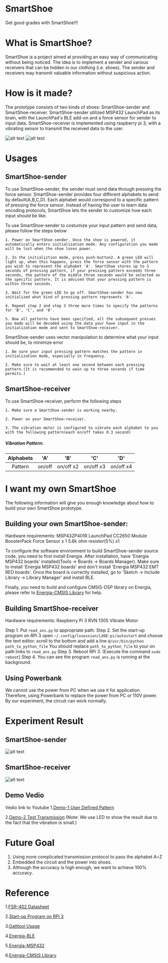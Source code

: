 # SmartShoe

Get good grades with SmartShoe!!!

# What is SmartShoe?

SmartShoe is a project aimed at providing an easy way of communicating without being noticed. The idea is to implement a sender and various receivers that can be hidden in our clothing (i.e. shoes). The sender and receivers may transmit valuable information without suspicious action.

# How is it made?

The prototype consists of two kinds of shoes: SmartShoe-sender and SmartShoe-receiver. SmartShoe-sender utilized MSP432 LaunchPad as its brain, with the LaunchPad's BLE add-on and a force sensor for sender to input data. SmartShoe-receiver is implemented using raspberry pi 3, with a vibrating sensor to transmit the received data to the user.
 
![alt text]( https://github.com/NTUEE-ESLab/2017Fall-SmartShoe/blob/gh-pages/Images/sender_bb.jpg?raw=true "SmartShoe-sender")
![alt text]( https://github.com/NTUEE-ESLab/2017Fall-SmartShoe/blob/gh-pages/Images/receiver_bb.jpg?raw=true  "SmartShoe-receiver")

# Usages

## SmartShoe-sender

To use SmartShoe-sender, the sender must send data through pressing the force sensor. SmartShoe-sender provides four different alphabets to send by default(A,B,C,D). Each alphabet would correspond to a specific pattern of pressing the force sensor. Instead of having the user to learn data encoding protocols, SmartShoe lets the sender to customize how each input should be like. 

To use SmartShoe-sender to costumize your input pattern and send data, please follow the steps below

	1. Power on SmartShoe-sender. Once the shoe is powered, it automatically enters initialization mode. Any configuration you made will be lost when the shoe loses power.
	
	2. In the initializtion mode, press push-button2. A green LED will light up, when this happens, press the force sensor with the pattern you wish to represent the alphabet 'A'. SmartShoe stores up to 3 seconds of pressing pattern, if your pressing pattern exceeds three seconds, the pattern of the middle three seconds would be selected as the specific pattern. It is advised that your pressing pattern is within three seconds.
	
	3. Wait for the green LED to go off. SmartShoe-sender has now initialized what kind of pressing pattern represents 'A'. 
	
	4. Repeat step 2 and step 3 three more times to specify the patterns for 'B', 'C', and 'D'.
	
	5. Now all patterns have been specified, all the subsequent presses you made will be decoded using the data your have input in the initialization mode and sent to SmartShoe-receiver.

SmartShoe-sender uses vector manipulation to determine what your input should be, to minimize error

	1. Be sure your input pressing pattern matches the pattern in initialization mode, especially in frequency.
	
	2. Make sure to wait at least one second between each pressing pattern.(It is recommended to wain up to three seconds if time permits.)

## SmartShoe-receiver

To use SmartShoe-receiver, perform the following steps

	1. Make sure a SmartShoe-sender is working nearby.
	
	2. Power on your SmartShoe-receiver.
	
	3. The vibration motor is configured to vibrate each alphabet to you with the following pattern(each on/off takes 0.3 second)
	
##### Vibration Pattern:

|Alphabets   |'A'         |'B'         |'C'         |'D'         |
|:----------:|:----------:|:----------:|:----------:|:----------:|
|Pattern     |on/off	  |on/off x2   |on/off x3   |on/off x4   |



# I want my own SmartShoe

The following information will give you enough knowledge about how to build your own SmartShoe prototype.

## Building your own SmartShoe-sender:

Hardware requirements:
	MSP432P401R LaunchPad
	CC2650 Module BoosterPack
	Force Sensor x 1
	5.6k ohm resistor(5%) x1

To configure the software environment to build SmartShoe-sender source code, you need to first install Energia. After installation, have 'Energia MSP432 boards' installed(Tools -> Boards -> Boards Manager). Make sure to install 'Energia MSP432 boards' and don't install 'Energia MSP432 EMT RED boards'. Once the board is correctly installed, go to 'Sketch -> Include Library -> Library Manager' and install BLE.

Finally, you need to build and configure CMSIS-DSP library on Energia, please refer to [Energia-CMSIS Library](https://github.com/b03901060/CMSIS-DSP-Library-for-MSP432-on-Energia-IDE) for help.

## Building SmartShoe-receiver

Hardware requirements:
	Raspberry Pi 3
	RVN 1305 Vibrate Motor
	
Step 1. Put `read_ans.py` to appropriate path.
Step 2. Set the start-up program on RPi 3
	open `~/.config/lxsession/LXDE-pi/autostart` and choose the text editor.
	scroll to the bottom and add a line
	`@/usr/bin/python path_to_python_file`
	You should replace `path_to_python_file` to your on path links to `read_ans.py`
Step 3. Reboot RPi 3. (Execute the command `sudo reboot`)
Step 4. You can see the program `read_ans.py` is running at the background.

## Using Powerbank
We cannot use the power from PC when we use it for application. Therefore, using Powerbank to replace the power from PC or 110V power. By our experiment, the circuit can work normally.

# Experiment Result
## SmartShoe-sender
![alt text](https://github.com/NTUEE-ESLab/2017Fall-SmartShoe/blob/gh-pages/Images/Demo_MSP432.jpg?raw=true "SmartShoe-sender")

## SmartShoe-receiver
![alt text](https://github.com/NTUEE-ESLab/2017Fall-SmartShoe/blob/gh-pages/Images/Demo_RPi.jpg?raw=true "SmartShoe-receiver")

## Demo Vedio
Vedio link to Youtube
1.[Demo-1 User Defined Pattern](https://youtu.be/x6R_morT4zs)

2.[Demo-2 Test Transmission](https://youtu.be/oovrMNNiGNI)
(Note: We use LED to show the result due to the fact that the vibration is small.)


# Future Goal
1. Using more complicated transmission protocol to pass the alphabet A~Z
2. Embedded the circuit and the power into shoes.
3. Although the accuracy is high enough, we want to achieve 100% accuracy.


# Reference
1.[FSR-402 Datasheet](http://www.trossenrobotics.com/productdocs/2010-10-26-DataSheet-FSR402-Layout2.pdf)

2.[Start-up Program on RPi 3](http://icodding.blogspot.tw/2016/01/raspberry-pi-linux-pi-sell-script.html)

3.[Gatttool Usage](http://www.humbug.in/2014/using-gatttool-manualnon-interactive-mode-read-ble-devices/)

4.[Energia-BLE](http://energia.nu/reference/ble/)

5.[Energia-MSP432](http://energia.nu/pin-maps/guide_msp432p401r/)

6.[Energia-CMSIS Library](https://github.com/b03901060/CMSIS-DSP-Library-for-MSP432-on-Energia-IDE)

